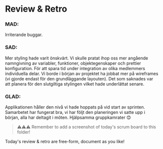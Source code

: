 # Review & Retro

### MAD: 
Irriterande buggar. 

### SAD: 
Mer styling hade varit önskvärt. 
Vi skulle pratat ihop oss mer angående namngivning av variabler, funktioner, objektegenskaper och prettier konfiguration. För att spara tid under integration av olika medlemmers individuella delar. 
Vi borde i början av projektet ha jobbat mer på wireframes (vi gjorde endast för den grundläggande layouten). Det som saknades var att planera för den slutgiltiga stylingen vilket hade underlättat senare. 

### GLAD: 
Applikationen håller den nivå vi hade hoppats på vid start av sprinten. 
Samarbetet har fungerat bra, vi har följt den planeringen vi satte upp i början, alla har deltagit i möten. 
Hjälpsamma gruppkamrater 😊

> ⚠️⚠️⚠️ Remember to add a screenshot of today's scrum board to this folder!

Today's review & retro are free-form, document as you like!